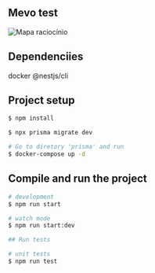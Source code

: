 ## Mevo test

![Mapa raciocínio](assets/mapa-raciocício-mevo-test.jpg)

## Dependenciies

docker
@nestjs/cli

## Project setup

```bash
$ npm install
```
```bash
$ npx prisma migrate dev
```

```bash
# Go to diretory 'prisma' and run
$ docker-compose up -d
```

## Compile and run the project

```bash
# development
$ npm run start

# watch mode
$ npm run start:dev

## Run tests

# unit tests
$ npm run test